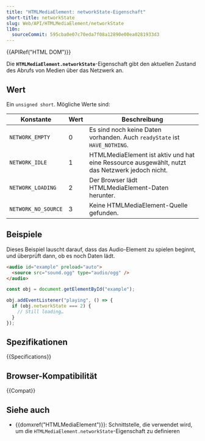 ```yaml
---
title: "HTMLMediaElement: networkState-Eigenschaft"
short-title: networkState
slug: Web/API/HTMLMediaElement/networkState
l10n:
  sourceCommit: 595cba0e07c70eda7f08a12890e00ea0281933d3
---
```


{{APIRef("HTML DOM")}}

Die **`HTMLMediaElement.networkState`**-Eigenschaft gibt den aktuellen Zustand des Abrufs von Medien über das Netzwerk an.

## Wert

Ein `unsigned short`. Mögliche Werte sind:

| Konstante           | Wert  | Beschreibung                                                                          |
| ------------------- | ----- | ------------------------------------------------------------------------------------- |
| `NETWORK_EMPTY`     | 0     | Es sind noch keine Daten vorhanden. Auch `readyState` ist `HAVE_NOTHING`.             |
| `NETWORK_IDLE`      | 1     | HTMLMediaElement ist aktiv und hat eine Ressource ausgewählt, nutzt das Netzwerk jedoch nicht. |
| `NETWORK_LOADING`   | 2     | Der Browser lädt HTMLMediaElement-Daten herunter.                                     |
| `NETWORK_NO_SOURCE` | 3     | Keine HTMLMediaElement-Quelle gefunden.                                               |

## Beispiele

Dieses Beispiel lauscht darauf, dass das Audio-Element zu spielen beginnt, und überprüft dann, ob es noch Daten lädt.

```html
<audio id="example" preload="auto">
  <source src="sound.ogg" type="audio/ogg" />
</audio>
```

```js
const obj = document.getElementById("example");

obj.addEventListener("playing", () => {
  if (obj.networkState === 2) {
    // Still loading…
  }
});
```

## Spezifikationen

{{Specifications}}

## Browser-Kompatibilität

{{Compat}}

## Siehe auch

- {{domxref("HTMLMediaElement")}}: Schnittstelle, die verwendet wird, um die `HTMLMediaElement.networkState`-Eigenschaft zu definieren
